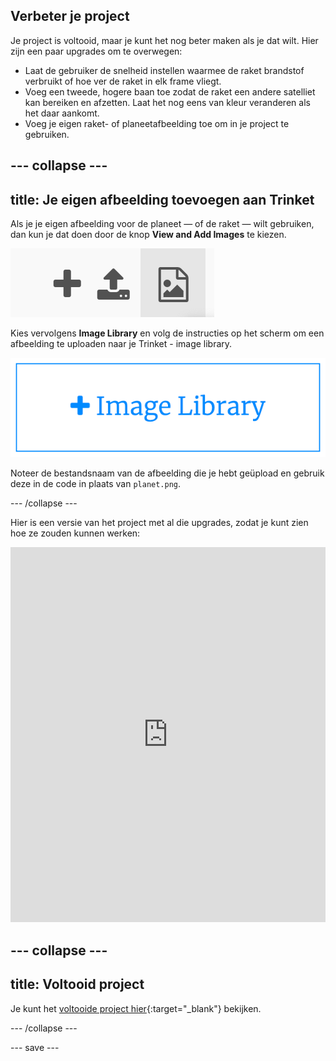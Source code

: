 ## Verbeter je project
Je project is voltooid, maar je kunt het nog beter maken als je dat wilt. Hier zijn een paar upgrades om te overwegen:

 + Laat de gebruiker de snelheid instellen waarmee de raket brandstof verbruikt of hoe ver de raket in elk frame vliegt.
 + Voeg een tweede, hogere baan toe zodat de raket een andere satelliet kan bereiken en afzetten. Laat het nog eens van kleur veranderen als het daar aankomt.
 + Voeg je eigen raket- of planeetafbeelding toe om in je project te gebruiken.


--- collapse ---
---
title: Je eigen afbeelding toevoegen aan Trinket
---

Als je je eigen afbeelding voor de planeet — of de raket — wilt gebruiken, dan kun je dat doen door de knop **View and Add Images** te kiezen.

![Een plusteken, een uploadsymbool en een afbeeldingssymbool. Het afbeeldingssymbool is gemarkeerd.](images/trinket_image.png)

Kies vervolgens **Image Library** en volg de instructies op het scherm om een afbeelding te uploaden naar je Trinket - image library.

![Een knop met een plusje en de woorden 'Image Library' erop.](images/trinket_image_library.png)

Noteer de bestandsnaam van de afbeelding die je hebt geüpload en gebruik deze in de code in plaats van `planet.png`.

--- /collapse ---

Hier is een versie van het project met al die upgrades, zodat je kunt zien hoe ze zouden kunnen werken: 
<iframe src="https://trinket.io/embed/python/76c7d66070?outputOnly=true&runOption=run&start=result" width="100%" height="600" frameborder="0" marginwidth="0" marginheight="0" allowfullscreen mark="crwd-mark"></iframe>

--- collapse ---
---
title: Voltooid project
---

Je kunt het [voltooide project hier](https://trinket.io/python/ff750578b1){:target="_blank"} bekijken.

--- /collapse ---

--- save ---
